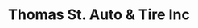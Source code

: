 ---
title: "Thomas St. Auto & Tire Inc"
url: /mississauga/thomas-st-auto-und-tire-inc/
shop: Autowerkstatt
---